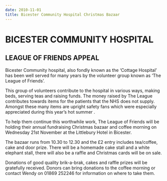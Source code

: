 ```yaml
---
date: 2010-11-01
title: Bicester Community Hospital Christmas Bazaar
---
```

# BICESTER COMMUNITY HOSPITAL

##  LEAGUE OF FRIENDS APPEAL

Bicester Community hospital, also fondly known as the ‘Cottage
Hospital’ has been well served for many years by the volunteer group
known as ‘The League of Friends’.

This group of volunteers contribute to the hospital in various ways,
making beds, serving teas and raising funds.  The money raised by The
League contributes towards items for the patients that the NHS does
not supply.  Amongst these many items are upright safety fans which
were especially appreciated during this year’s hot summer .

To help them continue this worthwhile work, The League of Friends will
be holding their annual fundraising Christmas bazaar and coffee
morning on Wednesday 21st November at the Littlebury Hotel in
Bicester.

The bazaar runs from 10.30 to 12.30 and the £2 entry includes
tea/coffee, cake and door prize.  There will be a homemade cake stall
and a white elephant stall, there will also be a raffle and Christmas
cards will be on sale.

Donations of good quality brik-a-brak, cakes and raffle prizes will be
gratefully received. Donors can bring donations to the coffee morning
or contact Wendy on 01869 252246 for information on where to take
them.
